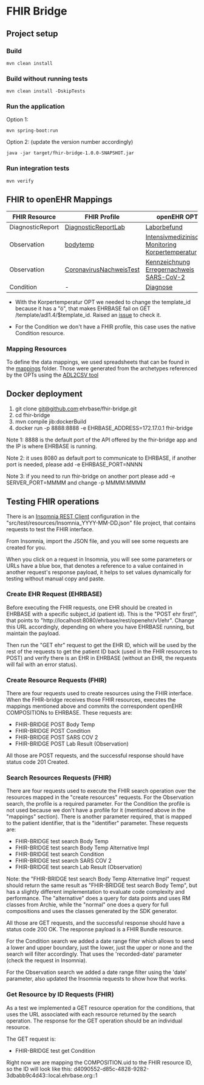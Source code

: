# FHIR Bridge

## Project setup

### Build
```
mvn clean install
```

### Build without running tests
```
mvn clean install -DskipTests
```

### Run the application

Option 1:
```
mvn spring-boot:run
```

Option 2: (update the version number accordingly)
```
java -jar target/fhir-bridge-1.0.0-SNAPSHOT.jar 
```

### Run integration tests
```
mvn verify
```


## FHIR to openEHR Mappings

| FHIR Resource    | FHIR Profile                 | openEHR OPT         |
| ---------------- | ---------------------------- | ------------------- |
| DiagnosticReport | [DiagnosticReportLab][1]     | [Laborbefund][ckm1] |
| Observation      | [bodytemp][2]                | [Intensivmedizinisches Monitoring Korpertemperatur][ckm2] * |
| Observation      | [CoronavirusNachweisTest][3] | [Kennzeichnung Erregernachweis SARS-CoV-2][ckm3] |
| Condition        | -                            | [Diagnose][ckm4] |

[1]: https://github.com/ehrbase/fhir-bridge/blob/master/src/main/resources/profiles/DiagnosticReportLab.xml
[2]: https://github.com/ehrbase/fhir-bridge/blob/master/src/main/resources/profiles/bodytemp.xml
[3]: https://github.com/ehrbase/fhir-bridge/blob/master/src/main/resources/profiles/CoronavirusNachweisTest.xml
[ckm1]: https://ckm.highmed.org/ckm/templates/1246.169.220
[ckm2]: https://ckm.highmed.org/ckm/templates/1246.169.671
[ckm3]: https://ckm.highmed.org/ckm/templates/1246.169.697
[ckm4]: https://ckm.highmed.org/ckm/templates/1246.169.714

* With the Korpertemperatur OPT we needed to change the template_id because it has a "ö", that makes EHRBASE fail on
  GET /template/adl1.4/$template_id. Raised an [issue][issue1] to check it.

[issue1]: https://github.com/ehrbase/project_management/issues/273

* For the Condition we don't have a FHIR profile, this case uses the native Condition resource.


### Mapping Resources

To define the data mappings, we used spreadsheets that can be found in the [mappings][map1]
folder. Those were generated from the archetypes referenced by the OPTs using the [ADL2CSV tool][map2]

[map1]: https://github.com/ehrbase/fhir-bridge/tree/master/mappings/archetypes
[map2]: https://www.youtube.com/watch?v=hMsRkIhuUsU


## Docker deployment

1. git clone git@github.com:ehrbase/fhir-bridge.git
2. cd fhir-bridge
3. mvn compile jib:dockerBuild
4. docker run -p 8888:8888 -e EHRBASE_ADDRESS=172.17.0.1 fhir-bridge

Note 1: 8888 is the default port of the API offered by the fhir-bridge app and the IP is where EHRBASE is running.

Note 2: it uses 8080 as default port to communicate to EHRBASE, if another port is needed, please add -e EHRBASE_PORT=NNNN

Note 3: if you need to run fhir-bridge on another port please add -e SERVER_PORT=MMMM and change -p MMMM:MMMM


## Testing FHIR operations

There is an [Insomnia REST Client][insomnia] configuration in the "src/test/resources/Insomnia_YYYY-MM-DD.json" file project,
that contains requests to test the FHIR interface.

From Insomnia, import the JSON file, and you will see some requests are created for you.

When you click on a request in Insomnia, you will see some parameters or URLs have a blue box, that denotes a reference to a
value contained in another request's response payload, it helps to set values dynamically for testing without manual copy and paste.

[insomnia]: https://insomnia.rest/


### Create EHR Request (EHRBASE)

Before executing the FHIR requests, one EHR should be created in EHRBASE with a specific subject_id (patient id).
This is the "POST ehr first!", that points to "http://localhost:8080/ehrbase/rest/openehr/v1/ehr".
Change this URL accordingly, depending on where you have EHRBASE running, but maintain the payload.

Then run the "GET ehr" request to get the EHR ID, which will be used by the rest of the requests to get the patient ID back
(used in the FHIR resources to POST) and verify there is an EHR in EHRBASE (without an EHR, the requests will fail with an error status).


### Create Resource Requests (FHIR)

There are four requests used to create resources using the FHIR interface. When the FHIR-bridge receives those FHIR resources,
executes the mappings mentioned above and commits the correspondent openEHR COMPOSITIONs to EHRBASE. These requests are:

 * FHIR-BRIDGE POST Body Temp
 * FHIR-BRIDGE POST Condition
 * FHIR-BRIDGE POST SARS COV 2
 * FHIR-BRIDGE POST Lab Result (Observation)

All those are POST requests, and the successful response should have status code 201 Created.


### Search Resources Requests (FHIR)

There are four requests used to execute the FHIR search operation over the resources mapped in the "create resources" requests.
For the Observation search, the profile is a required parameter. For the Condition the profile is not used because we don't have 
a profile for it (mentioned above in the "mappings" section). There is another parameter required, that is mapped to the patient
identifier, that is the "identifier" parameter. These requests are:

 * FHIR-BRIDGE test search Body Temp
 * FHIR-BRIDGE test search Body Temp Alternative Impl
 * FHIR-BRIDGE test search Condition
 * FHIR-BRIDGE test search SARS COV 2
 * FHIR-BRIDGE test search Lab Result (Observation)
 
Note: the "FHIR-BRIDGE test search Body Temp Alternative Impl" request should return the same result as "FHIR-BRIDGE test search Body Temp",
but has a slightly different implementation to evaluate code complexity and performance. The "alternative" does a query for data points and uses RM
classes from Archie, while the "normal" one does a query for full compositions and uses the classes generated by the SDK generator.

All those are GET requests, and the successful response should have a status code 200 OK. The response payload is a FHIR Bundle resource.

For the Condition search we added a date range filter which allows to send a lower and upper boundary, just the lower, just
the upper or none and the search will filter accordingly. That uses the 'recorded-date' parameter (check the request in Insomnia). 

For the Observation search we added a date range filter using the 'date' parameter, also updated the Insomnia requests to show how that works.

### Get Resource by ID Requests (FHIR)

As a test we implemented a GET resource operation for the conditions, that uses the URL associated with each resource returned
by the search operation. The response for the GET operation should be an individual resource.

The GET request is:

 * FHIR-BRIDGE test get Condition

Right now we are mapping the COMPOSITION.uid to the FHIR resource ID, so the ID will look like this: d4090552-d85c-4828-9282-3dbabb9c4d43::local.ehrbase.org::1 